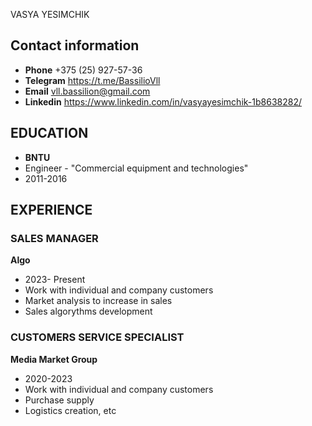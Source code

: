 
VASYA YESIMCHIK

## Contact information ##
- **Phone** +375 (25) 927-57-36
- **Telegram** https://t.me/BassilioVll
- **Email** vll.bassilion@gmail.com
- **Linkedin** https://www.linkedin.com/in/vasyayesimchik-1b8638282/

## EDUCATION
- **BNTU**
- Engineer - "Commercial equipment and technologies"
- 2011-2016

## EXPERIENCE

### SALES MANAGER
**Algo**
- 2023- Present
- Work with individual and company customers
- Market analysis to increase in sales
- Sales algorythms development

### CUSTOMERS SERVICE SPECIALIST
**Media Market Group**
- 2020-2023
- Work with individual and company customers
- Purchase supply
- Logistics creation, etc
